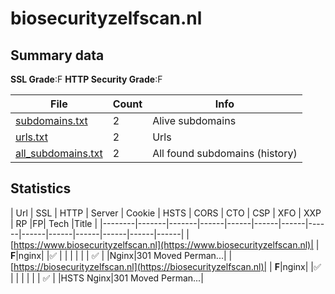

# biosecurityzelfscan.nl
## Summary data


**SSL Grade**:F
**HTTP Security Grade**:F


| File       | Count | Info |
|------------|-------|------|
|[subdomains.txt](/data/biosecurityzelfscan.nl/subdomains.txt)|2|Alive subdomains|
|[urls.txt](/data/biosecurityzelfscan.nl/urls.txt)|2|Urls|
|[all_subdomains.txt](/data/biosecurityzelfscan.nl/all_subdomains.txt)|2|All found subdomains (history)|


## Statistics


| Url | SSL | HTTP | Server | Cookie | HSTS | CORS | CTO | CSP | XFO | XXP | RP |FP| Tech |Title |
|--------|-------|-------|------|------|------|------|------|------|------|------|------|------|------|
|[https://www.biosecurityzelfscan.nl](https://www.biosecurityzelfscan.nl)| | **F**|nginx| |:white_check_mark: | | | | | | :white_check_mark: | |Nginx|301 Moved Perman...|
|[https://biosecurityzelfscan.nl](https://biosecurityzelfscan.nl)| | **F**|nginx| |:white_check_mark: | | | | | | :white_check_mark: | |HSTS Nginx|301 Moved Perman...|
